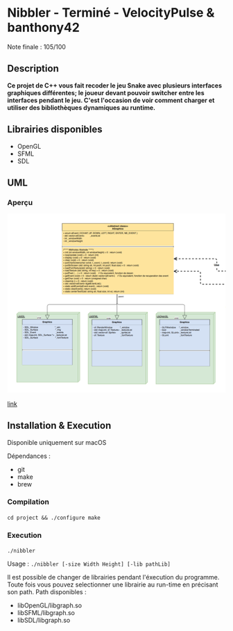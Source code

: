 # Nibbler - Terminé - VelocityPulse & banthony42

Note finale : 105/100

## Description
**Ce projet de C++ vous fait recoder le jeu Snake avec plusieurs interfaces graphiques différentes; le joueur devant pouvoir switcher entre les interfaces pendant le jeu. C'est l'occasion de voir comment charger et utiliser des bibliothèques dynamiques au runtime.**

## Librairies disponibles 
* OpenGL
* SFML
* SDL

## UML
### Aperçu
[![uml](https://github.com/VelocityPulse/nibbler/raw/master/uml/uml_screen.png)](https://github.com/VelocityPulse/nibbler/raw/master/uml/UML.pdf)

[link](https://github.com/VelocityPulse/nibbler/uml/UML.pdf?raw=true)

## Installation & Execution 
Disponible uniquement sur macOS

Dépendances : 
- git
- make
- brew

### Compilation 
`cd project && ./configure make`
### Execution 
`./nibbler`

Usage : `./nibbler [-size Width Height] [-lib pathLib]`

Il est possible de changer de librairies pendant l'éxecution du programme. Toute fois vous pouvez selectionner une librairie au run-time en précisant son path. 
Path disponibles :
* libOpenGL/libgraph.so
* libSFML/libgraph.so
* libSDL/libgraph.so

